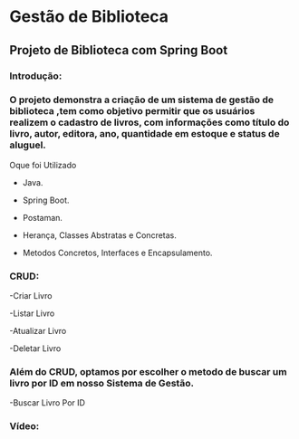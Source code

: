 <h1>Gestão de Biblioteca</h1>

<h2>Projeto de Biblioteca com Spring Boot </h2>

<h3>Introdução: </h3>
<h3>O projeto demonstra a criação de um sistema de gestão de biblioteca ,tem como objetivo permitir
que os usuários realizem o cadastro de livros, com informações como título do livro, autor, editora, ano, quantidade em estoque
e status de aluguel. </h3>

Oque foi Utilizado

- Java.

- Spring Boot.

- Postaman.

- Herança, Classes Abstratas e Concretas.

- Metodos Concretos, Interfaces e Encapsulamento.



<h3>CRUD: </h3>

-Criar Livro

-Listar Livro

-Atualizar Livro

-Deletar Livro

<h3>Além do CRUD, optamos por escolher o metodo de buscar um livro por ID em nosso Sistema de Gestão. </h3>

-Buscar Livro Por ID


<h3>Vídeo:</h3>


